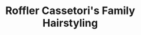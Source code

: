 ---
title: "Roffler Cassetori's Family Hairstyling"
url: /exeter/roffler-cassetoris-family-hairstyling/
shop: hairdresser
---